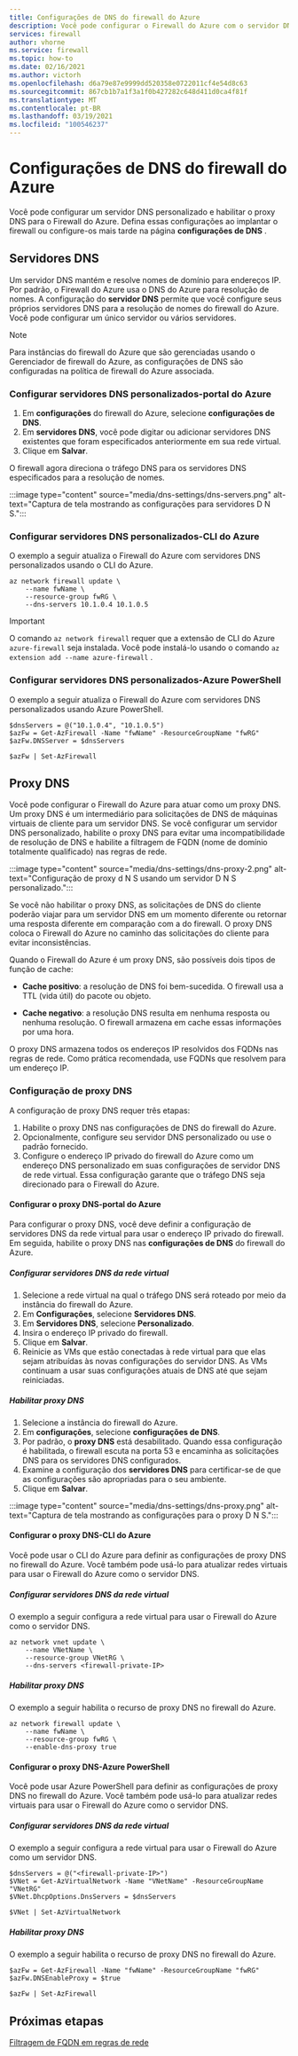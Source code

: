 ```yaml
---
title: Configurações de DNS do firewall do Azure
description: Você pode configurar o Firewall do Azure com o servidor DNS e as configurações de proxy DNS.
services: firewall
author: vhorne
ms.service: firewall
ms.topic: how-to
ms.date: 02/16/2021
ms.author: victorh
ms.openlocfilehash: d6a79e87e9999dd520358e0722011cf4e54d8c63
ms.sourcegitcommit: 867cb1b7a1f3a1f0b427282c648d411d0ca4f81f
ms.translationtype: MT
ms.contentlocale: pt-BR
ms.lasthandoff: 03/19/2021
ms.locfileid: "100546237"
---
```

# <a name="azure-firewall-dns-settings"></a>Configurações de DNS do firewall do Azure

Você pode configurar um servidor DNS personalizado e habilitar o proxy DNS para o Firewall do Azure. Defina essas configurações ao implantar o firewall ou configure-os mais tarde na página **configurações de DNS** .

## <a name="dns-servers"></a>Servidores DNS

Um servidor DNS mantém e resolve nomes de domínio para endereços IP. Por padrão, o Firewall do Azure usa o DNS do Azure para resolução de nomes. A configuração do **servidor DNS** permite que você configure seus próprios servidores DNS para a resolução de nomes do firewall do Azure. Você pode configurar um único servidor ou vários servidores.

> [!NOTE]
> Para instâncias do firewall do Azure que são gerenciadas usando o Gerenciador de firewall do Azure, as configurações de DNS são configuradas na política de firewall do Azure associada.

### <a name="configure-custom-dns-servers---azure-portal"></a>Configurar servidores DNS personalizados-portal do Azure

1. Em **configurações** do firewall do Azure, selecione **configurações de DNS**.
2. Em **servidores DNS**, você pode digitar ou adicionar servidores DNS existentes que foram especificados anteriormente em sua rede virtual.
3. Clique em **Salvar**.

O firewall agora direciona o tráfego DNS para os servidores DNS especificados para a resolução de nomes.

:::image type="content" source="media/dns-settings/dns-servers.png" alt-text="Captura de tela mostrando as configurações para servidores D N S.":::

### <a name="configure-custom-dns-servers---azure-cli"></a>Configurar servidores DNS personalizados-CLI do Azure

O exemplo a seguir atualiza o Firewall do Azure com servidores DNS personalizados usando o CLI do Azure.

```azurecli-interactive
az network firewall update \
    --name fwName \ 
    --resource-group fwRG \
    --dns-servers 10.1.0.4 10.1.0.5
```

> [!IMPORTANT]
> O comando `az network firewall` requer que a extensão de CLI do Azure `azure-firewall` seja instalada. Você pode instalá-lo usando o comando `az extension add --name azure-firewall` . 

### <a name="configure-custom-dns-servers---azure-powershell"></a>Configurar servidores DNS personalizados-Azure PowerShell

O exemplo a seguir atualiza o Firewall do Azure com servidores DNS personalizados usando Azure PowerShell.

```azurepowershell
$dnsServers = @("10.1.0.4", "10.1.0.5")
$azFw = Get-AzFirewall -Name "fwName" -ResourceGroupName "fwRG"
$azFw.DNSServer = $dnsServers

$azFw | Set-AzFirewall
```

## <a name="dns-proxy"></a>Proxy DNS

Você pode configurar o Firewall do Azure para atuar como um proxy DNS. Um proxy DNS é um intermediário para solicitações de DNS de máquinas virtuais de cliente para um servidor DNS. Se você configurar um servidor DNS personalizado, habilite o proxy DNS para evitar uma incompatibilidade de resolução de DNS e habilite a filtragem de FQDN (nome de domínio totalmente qualificado) nas regras de rede.

:::image type="content" source="media/dns-settings/dns-proxy-2.png" alt-text="Configuração de proxy d N S usando um servidor D N S personalizado.":::


Se você não habilitar o proxy DNS, as solicitações de DNS do cliente poderão viajar para um servidor DNS em um momento diferente ou retornar uma resposta diferente em comparação com a do firewall. O proxy DNS coloca o Firewall do Azure no caminho das solicitações do cliente para evitar inconsistências.

Quando o Firewall do Azure é um proxy DNS, são possíveis dois tipos de função de cache:

- **Cache positivo**: a resolução de DNS foi bem-sucedida. O firewall usa a TTL (vida útil) do pacote ou objeto. 

- **Cache negativo**: a resolução DNS resulta em nenhuma resposta ou nenhuma resolução. O firewall armazena em cache essas informações por uma hora.

O proxy DNS armazena todos os endereços IP resolvidos dos FQDNs nas regras de rede. Como prática recomendada, use FQDNs que resolvem para um endereço IP.  

### <a name="dns-proxy-configuration"></a>Configuração de proxy DNS

A configuração de proxy DNS requer três etapas:
1. Habilite o proxy DNS nas configurações de DNS do firewall do Azure.
2. Opcionalmente, configure seu servidor DNS personalizado ou use o padrão fornecido.
3. Configure o endereço IP privado do firewall do Azure como um endereço DNS personalizado em suas configurações de servidor DNS de rede virtual. Essa configuração garante que o tráfego DNS seja direcionado para o Firewall do Azure.

#### <a name="configure-dns-proxy---azure-portal"></a>Configurar o proxy DNS-portal do Azure

Para configurar o proxy DNS, você deve definir a configuração de servidores DNS da rede virtual para usar o endereço IP privado do firewall. Em seguida, habilite o proxy DNS nas **configurações de DNS** do firewall do Azure.

##### <a name="configure-virtual-network-dns-servers"></a>Configurar servidores DNS da rede virtual 

1. Selecione a rede virtual na qual o tráfego DNS será roteado por meio da instância do firewall do Azure.
2. Em **Configurações**, selecione **Servidores DNS**.
3. Em **Servidores DNS**, selecione **Personalizado**.
4. Insira o endereço IP privado do firewall.
5. Clique em **Salvar**.
6. Reinicie as VMs que estão conectadas à rede virtual para que elas sejam atribuídas às novas configurações do servidor DNS. As VMs continuam a usar suas configurações atuais de DNS até que sejam reiniciadas.

##### <a name="enable-dns-proxy"></a>Habilitar proxy DNS

1. Selecione a instância do firewall do Azure.
2. Em **configurações**, selecione **configurações de DNS**.
3. Por padrão, o **proxy DNS** está desabilitado. Quando essa configuração é habilitada, o firewall escuta na porta 53 e encaminha as solicitações DNS para os servidores DNS configurados.
4. Examine a configuração dos **servidores DNS** para certificar-se de que as configurações são apropriadas para o seu ambiente.
5. Clique em **Salvar**.

:::image type="content" source="media/dns-settings/dns-proxy.png" alt-text="Captura de tela mostrando as configurações para o proxy D N S.":::

#### <a name="configure-dns-proxy---azure-cli"></a>Configurar o proxy DNS-CLI do Azure

Você pode usar o CLI do Azure para definir as configurações de proxy DNS no firewall do Azure. Você também pode usá-lo para atualizar redes virtuais para usar o Firewall do Azure como o servidor DNS.

##### <a name="configure-virtual-network-dns-servers"></a>Configurar servidores DNS da rede virtual

O exemplo a seguir configura a rede virtual para usar o Firewall do Azure como o servidor DNS.
 
```azurecli-interactive
az network vnet update \
    --name VNetName \ 
    --resource-group VNetRG \
    --dns-servers <firewall-private-IP>
```

##### <a name="enable-dns-proxy"></a>Habilitar proxy DNS

O exemplo a seguir habilita o recurso de proxy DNS no firewall do Azure.

```azurecli-interactive
az network firewall update \
    --name fwName \ 
    --resource-group fwRG \
    --enable-dns-proxy true
```

#### <a name="configure-dns-proxy---azure-powershell"></a>Configurar o proxy DNS-Azure PowerShell

Você pode usar Azure PowerShell para definir as configurações de proxy DNS no firewall do Azure. Você também pode usá-lo para atualizar redes virtuais para usar o Firewall do Azure como o servidor DNS.

##### <a name="configure-virtual-network-dns-servers"></a>Configurar servidores DNS da rede virtual

O exemplo a seguir configura a rede virtual para usar o Firewall do Azure como um servidor DNS.

```azurepowershell
$dnsServers = @("<firewall-private-IP>")
$VNet = Get-AzVirtualNetwork -Name "VNetName" -ResourceGroupName "VNetRG"
$VNet.DhcpOptions.DnsServers = $dnsServers

$VNet | Set-AzVirtualNetwork
```

##### <a name="enable-dns-proxy"></a>Habilitar proxy DNS

O exemplo a seguir habilita o recurso de proxy DNS no firewall do Azure.

```azurepowershell
$azFw = Get-AzFirewall -Name "fwName" -ResourceGroupName "fwRG"
$azFw.DNSEnableProxy = $true

$azFw | Set-AzFirewall
```

## <a name="next-steps"></a>Próximas etapas

[Filtragem de FQDN em regras de rede](fqdn-filtering-network-rules.md)
